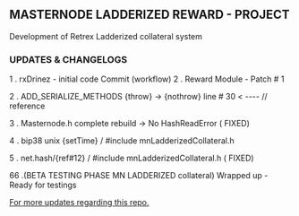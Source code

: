 <h2>MASTERNODE LADDERIZED REWARD - PROJECT</h2>




<p>
Development of Retrex Ladderized collateral system
</p>

<h3>UPDATES & CHANGELOGS</h3>



<p>1 . rxDrinez - initial code Commit (workflow) 2 . Reward Module - Patch # 1 </p>
<p>2 . ADD_SERIALIZE_METHODS {throw} -> {nothrow} line # 30  < ---- // reference</p>
<p>3 . Masternode.h complete rebuild -> No HashReadError ( FIXED)</p>
<p>4 . bip38 unix {setTime} / #include mnLadderizedCollateral.h </p>
<p>5 . net.hash/{ref#12} / #include mnLadderizedCollateral.h ( FIXED)</p>


<p>66 .(BETA TESTING PHASE MN LADDERIZED collateral) Wrapped up - Ready for testings </p>










<a href="https://discord.gg/W7ffmHCAvE" title="JOIN DISCORD" target="_blank">For more updates regarding this repo.</a>
